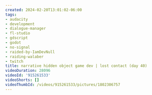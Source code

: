 ```yaml
---
created: 2024-02-20T13:01:02-06:00
tags:
- audacity
- development
- dialogue-manager
- fl-studio
- gdscript
- godot
- no-signal
- raided-by-IamDevNull
- raiding-walaber
- twitch
title: narrative hidden object game dev | lost contact (day 40)
videoDuration: 28096
videoId: '915261533'
videoShorts: []
videoThumbId: /videos/915261533/pictures/1802306757
---
```

